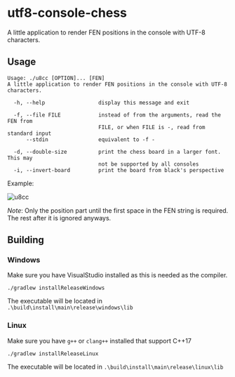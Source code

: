 # utf8-console-chess

A little application to render FEN positions in the console with UTF-8 characters.

## Usage

```
Usage: ./u8cc [OPTION]... [FEN]
A little application to render FEN positions in the console with UTF-8 characters.

  -h, --help                 display this message and exit

  -f, --file FILE            instead of from the arguments, read the FEN from
                             FILE, or when FILE is -, read from standard input
      --stdin                equivalent to -f -

  -d, --double-size          print the chess board in a larger font. This may
                             not be supported by all consoles
  -i, --invert-board         print the board from black's perspective
```

Example:

![u8cc](https://user-images.githubusercontent.com/4106544/138535221-9ee3b80a-3a9b-40c8-95c6-a0f6ddbe624f.png)

*Note*: Only the position part until the first space in the FEN string is required. The rest after it is ignored anyways.

## Building

### Windows

Make sure you have VisualStudio installed as this is needed as the compiler.

```cli
./gradlew installReleaseWindows
```

The executable will be located in `.\build\install\main\release\windows\lib`

### Linux

Make sure you have `g++` or `clang++` installed that support C++17

```cli
./gradlew installReleaseLinux
```

The executable will be located in `.\build\install\main\release\linux\lib`

